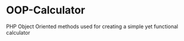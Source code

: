# OOP-Calculator
PHP Object Oriented methods used for creating a simple yet functional calculator  
